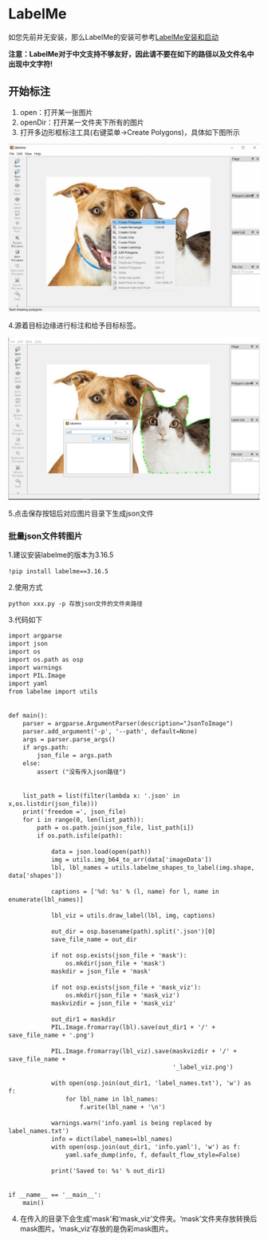 # LabelMe

如您先前并无安装，那么LabelMe的安装可参考[LabelMe安装和启动](https://paddlex.readthedocs.io/zh_CN/develop/data/annotation/labelme.html)

**注意：LabelMe对于中文支持不够友好，因此请不要在如下的路径以及文件名中出现中文字符!**

## 开始标注

1. open：打开某一张图片
2. openDir：打开某一文件夹下所有的图片
3. 打开多边形框标注工具(右键菜单->Create Polygons)，具体如下图所示

![img](../image/labelme_polygons.jpg)

4.源着目标边缘进行标注和给予目标标签。

![img](../image/LabelMeing.png)

5.点击保存按钮后对应图片目录下生成json文件

### 批量json文件转图片

1.建议安装labelme的版本为3.16.5

`!pip install labelme==3.16.5`

2.使用方式

`python xxx.py -p 存放json文件的文件夹路径 `

3.代码如下

```# -*- coding: UTF-8 -*-
import argparse
import json
import os
import os.path as osp
import warnings
import PIL.Image
import yaml
from labelme import utils


def main():
    parser = argparse.ArgumentParser(description="JsonToImage")
    parser.add_argument('-p', '--path', default=None)
    args = parser.parse_args()
    if args.path:
        json_file = args.path
    else:
        assert ("没有传入json路径")


    list_path = list(filter(lambda x: '.json' in x,os.listdir(json_file)))
    print('freedom =', json_file)
    for i in range(0, len(list_path)):
        path = os.path.join(json_file, list_path[i])
        if os.path.isfile(path):

            data = json.load(open(path))
            img = utils.img_b64_to_arr(data['imageData'])
            lbl, lbl_names = utils.labelme_shapes_to_label(img.shape, data['shapes'])

            captions = ['%d: %s' % (l, name) for l, name in enumerate(lbl_names)]

            lbl_viz = utils.draw_label(lbl, img, captions)

            out_dir = osp.basename(path).split('.json')[0]
            save_file_name = out_dir

            if not osp.exists(json_file + 'mask'):
                os.mkdir(json_file + 'mask')
            maskdir = json_file + 'mask'

            if not osp.exists(json_file + 'mask_viz'):
                os.mkdir(json_file + 'mask_viz')
            maskvizdir = json_file + 'mask_viz'

            out_dir1 = maskdir
            PIL.Image.fromarray(lbl).save(out_dir1 + '/' + save_file_name + '.png')

            PIL.Image.fromarray(lbl_viz).save(maskvizdir + '/' + save_file_name +
                                              '_label_viz.png')

            with open(osp.join(out_dir1, 'label_names.txt'), 'w') as f:
                for lbl_name in lbl_names:
                    f.write(lbl_name + '\n')

            warnings.warn('info.yaml is being replaced by label_names.txt')
            info = dict(label_names=lbl_names)
            with open(osp.join(out_dir1, 'info.yaml'), 'w') as f:
                yaml.safe_dump(info, f, default_flow_style=False)

            print('Saved to: %s' % out_dir1)


if __name__ == '__main__':
    main()
```

4. 在传入的目录下会生成'mask'和‘mask_viz’文件夹。‘mask’文件夹存放转换后mask图片。‘mask_viz’存放的是伪彩mask图片。

